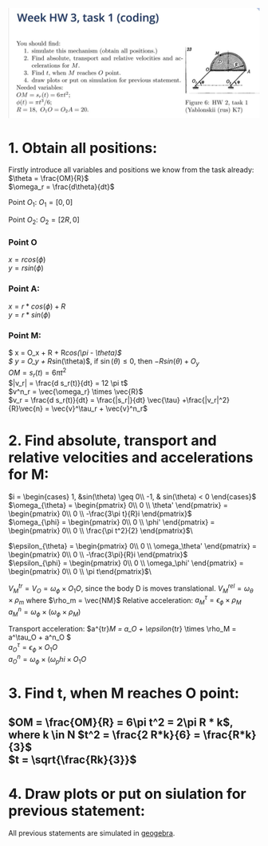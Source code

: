 ![alt text](task1 "Task 1")
# 1. Obtain all positions:
Firstly introduce all variables and positions we know from the task already:
$\theta = \frac{OM}{R}$\
$\omega_r = \frac{d\theta}{dt}$

Point $O_1$:
$O_1 = [0,0]$

Point $O_2$:
$O_2 = [2R, 0]$

### Point O
$x = r cos(\phi)$\
$y = r sin(\phi)$

### Point A:
$x = r*cos(\phi) + R$\
$y = r*sin(\phi)$

### Point M:
$ x = O_x + R + R*cos(\pi - \theta)$\
$ y = O_y + R*sin(\theta)$, if $\sin(\theta)\leq 0$, then $-R sin(\theta) + O_y$\
$OM = s_r(t) = 6\pi t^2$\
$|v_r| = \frac{d s_r(t)}{dt} = 12 \pi t$\
$v^n_r = \vec{\omega_r} \times \vec{R}$\
$v_r = \frac{d s_r(t)}{dt} = \frac{|s_r|}{dt} \vec{\tau} +\frac{|v_r|^2}{R}\vec{n} = \vec{v}^\tau_r + \vec{v}^n_r$

# 2. Find absolute, transport and relative velocities and accelerations for M:
$i = \begin{cases} 1, &sin(\theta) \geq 0\\  -1, & sin(\theta) < 0 \end{cases}$\
$\omega_{\theta} = \begin{pmatrix}  0\\ 0 \\ \theta' \end{pmatrix} = \begin{pmatrix}  0\\ 0 \\ -\frac{3\pi t}{R}i \end{pmatrix}$\
$\omega_{\phi} = \begin{pmatrix}  0\\ 0 \\ \phi' \end{pmatrix} = \begin{pmatrix}  0\\ 0 \\ \frac{\pi t^2}{2} \end{pmatrix}$\

$\epsilon_{\theta} = \begin{pmatrix}  0\\ 0 \\ \omega_\theta' \end{pmatrix} = \begin{pmatrix}  0\\ 0 \\ -\frac{3\pi}{R}i \end{pmatrix}$\
$\epsilon_{\phi} = \begin{pmatrix}  0\\ 0 \\ \omega_\phi' \end{pmatrix} = \begin{pmatrix}  0\\ 0 \\ \pi t\end{pmatrix}$\

$V^{tr}_M = V_O = \omega_\phi \times O_1O$, since the body D is moves translational.
$V^{rel}_M = \omega_\theta \times \rho_m$ where $\rho_m = \vec{NM}$
Relative acceleration:
$a^\tau_M = \epsilon_\phi \times \rho_M$\
$a^n_M = \omega_\phi \times (\omega_\phi \times \rho_M)$

Transport acceleration:
$a^{tr}_M = a_O + \epsilon_{tr} \times \rho_M = a^\tau_O + a^n_O $\
$a^\tau_O = \epsilon_\phi \times O_1O$\
$a^n_O = \omega_\phi \times (\omega_phi \times O_1O$

# 3. Find t, when M reaches O point:
$OM = \frac{OM}{R} = 6\pi t^2 = 2\pi R * k$, where k \in N
$t^2 = \frac{2 R*k}{6} = \frac{R*k}{3}$\
$t = \sqrt{\frac{Rk}{3}}$
---
# 4. Draw plots or put on siulation for previous statement:
All previous statements are simulated in [geogebra](https://www.geogebra.org/m/vkfjvsvj).
